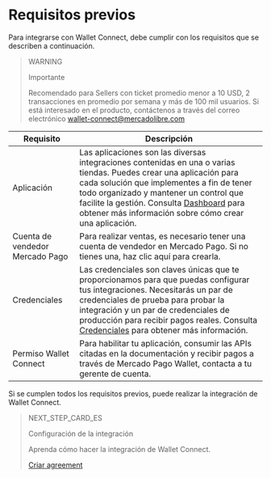 # Requisitos previos

Para integrarse con Wallet Connect, debe cumplir con los requisitos que se describen a continuación.

> WARNING
>
> Importante
>
> Recomendado para Sellers con ticket promedio menor a 10 USD, 2 transacciones en promedio por semana y más de 100 mil usuarios. Si está interesado en el producto, contáctenos a través del correo electrónico wallet-connect@mercadolibre.com


| Requisito  | Descripción  |
| --- | --- |
| Aplicación  | Las aplicaciones son las diversas integraciones contenidas en una o varias tiendas. Puedes crear una aplicación para cada solución que implementes a fin de tener todo organizado y mantener un control que facilite la gestión. Consulta [Dashboard](/developers/es/docs/wallet-connect/additional-content/dashboard/introduction) para obtener más información sobre cómo crear una aplicación. |
| Cuenta de vendedor Mercado Pago | Para realizar ventas, es necesario tener una cuenta de vendedor en Mercado Pago. Si no tienes una, haz clic aquí para crearla.  |
| Credenciales | Las credenciales son claves únicas que te proporcionamos para que puedas configurar tus integraciones. Necesitarás un par de credenciales de prueba para probar la integración y un par de credenciales de producción para recibir pagos reales. Consulta [Credenciales](/developers/es/docs/wallet-connect/additional-content/credentials) para obtener más información.  |
| Permiso Wallet Connect  | Para habilitar tu aplicación, consumir las APIs citadas en la documentación y recibir pagos a través de Mercado Pago Wallet, contacta a tu gerente de cuenta.  |

Si se cumplen todos los requisitos previos, puede realizar la integración de Wallet Connect.

> NEXT_STEP_CARD_ES
>
> Configuración de la integración
>
> Aprenda cómo hacer la integración de Wallet Connect.
>
> [Criar agreement](/developers/es/docs/wallet-connect/integration-configuration/create-agreement)